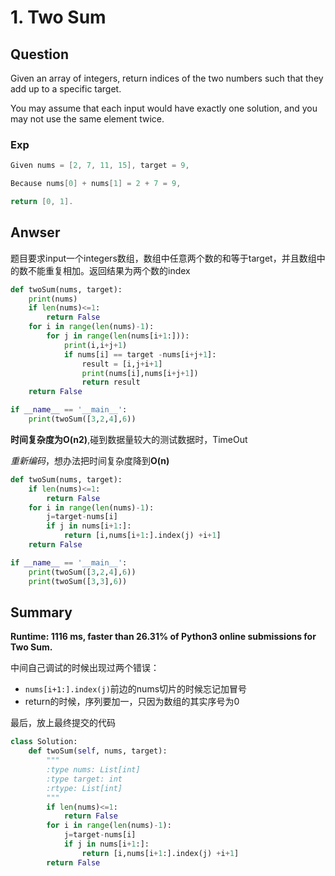 # 1. Two Sum

## Question

Given an array of integers, return indices of the two numbers such that they add up to a specific target.

You may assume that each input would have exactly one solution, and you may not use the same element twice.

### Exp

```C
Given nums = [2, 7, 11, 15], target = 9,

Because nums[0] + nums[1] = 2 + 7 = 9,

return [0, 1].
```

## Anwser

题目要求input一个integers数组，数组中任意两个数的和等于target，并且数组中的数不能重复相加。返回结果为两个数的index

```python
def twoSum(nums, target):
    print(nums)
    if len(nums)<=1:
        return False
    for i in range(len(nums)-1):
        for j in range(len(nums[i+1:])):
            print(i,i+j+1)
            if nums[i] == target -nums[i+j+1]:
                result = [i,j+i+1]
                print(nums[i],nums[i+j+1])
                return result
    return False

if __name__ == '__main__':
    print(twoSum([3,2,4],6))

```

**时间复杂度为O(n2)**,碰到数据量较大的测试数据时，TimeOut

*重新编码*，想办法把时间复杂度降到**O(n)**

```python
def twoSum(nums, target):
    if len(nums)<=1:
        return False
    for i in range(len(nums)-1):
        j=target-nums[i]
        if j in nums[i+1:]:
            return [i,nums[i+1:].index(j) +i+1] 
    return False

if __name__ == '__main__':
    print(twoSum([3,2,4],6))
    print(twoSum([3,3],6))
```

## Summary

**Runtime: 1116 ms, faster than 26.31% of Python3 online submissions for Two Sum.**

中间自己调试的时候出现过两个错误：

* `nums[i+1:].index(j)`前边的nums切片的时候忘记加冒号
* return的时候，序列要加一，只因为数组的其实序号为0

最后，放上最终提交的代码

```python
class Solution:
    def twoSum(self, nums, target):
        """
        :type nums: List[int]
        :type target: int
        :rtype: List[int]
        """
        if len(nums)<=1:
            return False
        for i in range(len(nums)-1):
            j=target-nums[i]
            if j in nums[i+1:]:
                return [i,nums[i+1:].index(j) +i+1]
        return False
```
